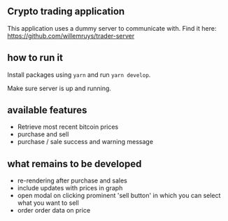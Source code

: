 ## Crypto trading application

This application uses a dummy server to communicate with. Find it here: https://github.com/willemruys/trader-server

## how to run it

Install packages using `yarn` and run `yarn develop`.

Make sure server is up and running.

## available features

- Retrieve most recent bitcoin prices
- purchase and sell
- purchase / sale success and warning message

## what remains to be developed

- re-rendering after purchase and sales
- include updates with prices in graph
- open modal on clicking prominent 'sell button' in which you can select what you want to sell
- order order data on price
